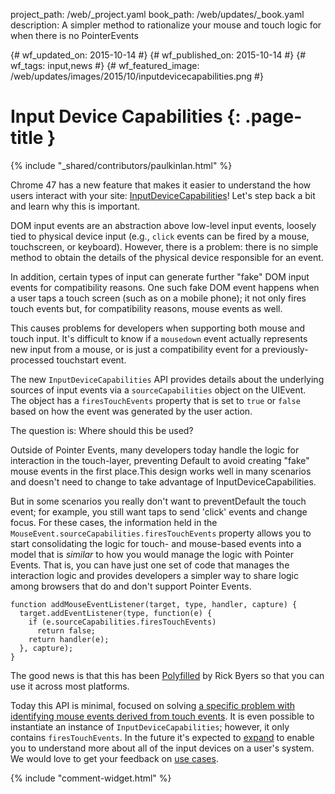 project_path: /web/_project.yaml
book_path: /web/updates/_book.yaml
description: A simpler method to rationalize your mouse and touch logic for when there is no PointerEvents

{# wf_updated_on: 2015-10-14 #}
{# wf_published_on: 2015-10-14 #}
{# wf_tags: input,news #}
{# wf_featured_image: /web/updates/images/2015/10/inputdevicecapabilities.png #}

# Input Device Capabilities {: .page-title }

{% include "_shared/contributors/paulkinlan.html" %}



Chrome 47 has a new feature that makes it easier to understand the how users 
interact with your site: 
[InputDeviceCapabilities](https://wicg.github.io/InputDeviceCapabilities/)! Let's step 
back a bit and learn why this is important.
 
DOM input events are an abstraction above low-level input events, loosely tied 
to physical device input (e.g., `click` events can be fired by a mouse, 
touchscreen, or keyboard). However, there is a problem: there is no simple method 
to obtain the details of the physical device responsible for an event.
 
In addition, certain types of input can generate further "fake" DOM input 
events for compatibility reasons. One such fake DOM event happens when a 
user taps a touch screen (such as on a mobile phone); it not only fires touch 
events but, for compatibility reasons, mouse events as well.
 
This causes problems for developers when supporting both mouse and touch input. It's 
difficult to know if a `mousedown` event actually represents new input from a mouse, or 
is just a compatibility event for a previously-processed touchstart event.
 
The new `InputDeviceCapabilities` API provides details about the underlying 
sources of input events via a `sourceCapabilities` object on the UIEvent.  
The object has a `firesTouchEvents` property that is set to `true` or `false` based on how 
the event was generated by the user action.   
 
The question is: Where should this be used?
 
Outside of Pointer Events, many developers today handle the 
logic for interaction in the touch-layer, preventing Default to avoid 
creating "fake" mouse events in the first place.This design works well in many 
scenarios and doesn't need to change to take advantage of 
InputDeviceCapabilities.
 
But in some scenarios you really don't want to preventDefault the touch event; 
for example, you still want taps to send 'click' events and change focus.  For 
these cases, the information held in the 
`MouseEvent.sourceCapabilities.firesTouchEvents` property allows you to start 
consolidating the logic for touch- and mouse-based events into a model that is 
_similar_ to how you would manage the logic with Pointer Events. That is, you can 
have just one set of code that manages the interaction logic and provides developers 
a simpler way to share logic among browsers that do and don't support Pointer Events.
 

    function addMouseEventListener(target, type, handler, capture) {  
      target.addEventListener(type, function(e) {  
        if (e.sourceCapabilities.firesTouchEvents)  
          return false;  
        return handler(e);  
      }, capture);  
    }
    
 
The good news is that this has been 
[Polyfilled](https://github.com/WICG/InputDeviceCapabilities/blob/gh-pages/inputdevicecapabilities-polyfill.js) 
by Rick Byers so that you can use it across most platforms.
 
Today this API is minimal, focused on solving [a specific problem with 
identifying mouse events derived from touch 
events](https://docs.google.com/document/d/1-ZUtS3knhJP4RbWC74fUZbNp6cbytG6Wen7hewdCtdo/edit#heading=h.4my5f1pokrld). 
 It is even possible to instantiate an instance of `InputDeviceCapabilities`; 
however, it only contains `firesTouchEvents`. In the future it's expected to 
[expand](http://discourse.wicg.io/t/additional-use-cases-for-inputdevicecapabilities/1138) 
to enable you to understand more about all of the input devices on a user's 
system. We would love to get your feedback on 
[use cases](http://discourse.wicg.io/t/inputdevice-api-for-identifying-mouse-events-derived-from-touch/972).


{% include "comment-widget.html" %}
